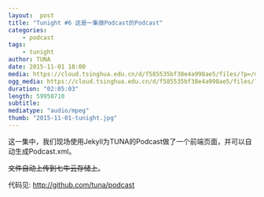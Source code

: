 ```yaml
---
layout:  post
title: "Tunight #6 这是一集做Podcast的Podcast"
categories:
    - podcast
tags:
    - tunight
author: TUNA
date: 2015-11-01 18:00
media: https://cloud.tsinghua.edu.cn/d/f585535bf38e4a998ae5/files/?p=/m4a/2015-11-01-meta-podcast.m4a&amp;dl=1
ogg_media: https://cloud.tsinghua.edu.cn/d/f585535bf38e4a998ae5/files/?p=/ogg/2015-11-01-meta-podcast.ogg&amp;dl=1
duration: "02:05:03"
length: 59958710
subtitle: 
mediatype: "audio/mpeg"
thumb: "2015-11-01-tunight.jpg"
---
```


这一集中，我们现场使用Jekyll为TUNA的Podcast做了一个前端页面，并可以自动生成Podcast.xml。

<del>文件自动上传到七牛云存储上</del>。

代码见: <http://github.com/tuna/podcast>
